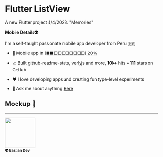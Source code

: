 # Flutter ListView
A new Flutter project 4/4/2023. "Memories"

**Mobile Details👽**

I'm a self-taught passionate mobile app developer from Peru 🇵🇪

- 💼 Mobile app in  [[■■□□□□□□□□] 20%](https://www.tiktok.com/@bastndev)

- 📈 Built github-readme-stats, verlyjs and more, **10k+** hits • **111** stars on GitHub

- ❤️ I love developing apps and creating fun type-level experiments

- 💬 Ask me about anything [Here](https://github.com/bastndev/Flutter-ListView-1/issues)

## Mockup 📱
---
<!--Mockup-->  
  <div align="center"> 
    <img src="https://github.com/bastndev/Git-Test/blob/main/IMG/on11.png" alt="">
  </div>
<tr>
    <td align="center"><a href="https://github.com/bastndev"><img src="https://avatars.githubusercontent.com/u/113950039?v=4" width="100px;" alt=""/><br /><sub><b>  👽 Bastian Dev </b></sub></a><br /><a href="#maintenance-tbenning" title="Maintenance"></a></td>
